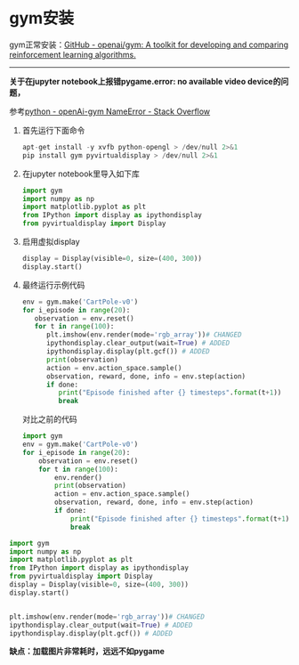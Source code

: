# gym安装

gym正常安装：[GitHub - openai/gym: A toolkit for developing and comparing reinforcement learning algorithms.](https://github.com/openai/gym)

------

**关于在jupyter notebook上报错pygame.error: no available video device的问题，**

参考[python - openAi-gym NameError - Stack Overflow](https://stackoverflow.com/questions/44150310/openai-gym-nameerror)

1. 首先运行下面命令

   ```py
   apt-get install -y xvfb python-opengl > /dev/null 2>&1
   pip install gym pyvirtualdisplay > /dev/null 2>&1
   ```

2. 在jupyter notebook里导入如下库

   ```python
   import gym
   import numpy as np
   import matplotlib.pyplot as plt
   from IPython import display as ipythondisplay
   from pyvirtualdisplay import Display
   ```

3. 启用虚拟display

   ```python
   display = Display(visible=0, size=(400, 300))
   display.start()
   ```

4. 最终运行示例代码

   ```python
   env = gym.make('CartPole-v0')
   for i_episode in range(20):
      observation = env.reset()
      for t in range(100):
         plt.imshow(env.render(mode='rgb_array'))# CHANGED
         ipythondisplay.clear_output(wait=True) # ADDED
         ipythondisplay.display(plt.gcf()) # ADDED
         print(observation)
         action = env.action_space.sample()
         observation, reward, done, info = env.step(action)
         if done:
            print("Episode finished after {} timesteps".format(t+1))
            break
   ```

   对比之前的代码

   ```python
   import gym
   env = gym.make('CartPole-v0')
   for i_episode in range(20):
       observation = env.reset()
       for t in range(100):
           env.render()
           print(observation)
           action = env.action_space.sample()
           observation, reward, done, info = env.step(action)
           if done:
               print("Episode finished after {} timesteps".format(t+1))
               break
   ```

```python
import gym
import numpy as np
import matplotlib.pyplot as plt
from IPython import display as ipythondisplay
from pyvirtualdisplay import Display
display = Display(visible=0, size=(400, 300))
display.start()


plt.imshow(env.render(mode='rgb_array'))# CHANGED
ipythondisplay.clear_output(wait=True) # ADDED
ipythondisplay.display(plt.gcf()) # ADDED
```

**缺点：加载图片非常耗时，远远不如pygame**

